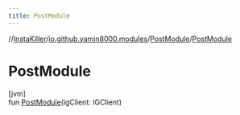 ```yaml
---
title: PostModule
---
```

//[InstaKiller](../../../index.html)/[io.github.yamin8000.modules](../index.html)/[PostModule](index.html)/[PostModule](-post-module.html)



# PostModule



[jvm]\
fun [PostModule](-post-module.html)(igClient: IGClient)




